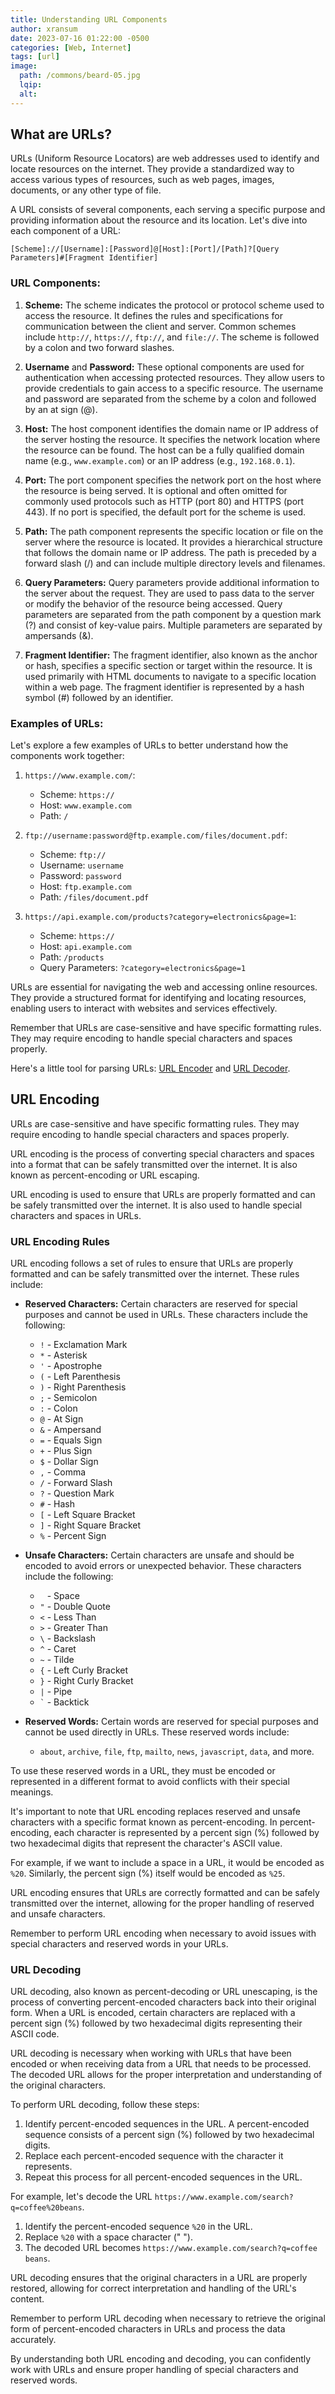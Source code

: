 ```yaml
---
title: Understanding URL Components
author: xransum
date: 2023-07-16 01:22:00 -0500
categories: [Web, Internet]
tags: [url]
image:
  path: /commons/beard-05.jpg
  lqip: 
  alt: 
---
```


## What are URLs?

URLs (Uniform Resource Locators) are web addresses used to identify and locate resources on the internet. They provide a standardized way to access various types of resources, such as web pages, images, documents, or any other type of file.

A URL consists of several components, each serving a specific purpose and providing information about the resource and its location. Let's dive into each component of a URL:

```
[Scheme]://[Username]:[Password]@[Host]:[Port]/[Path]?[Query Parameters]#[Fragment Identifier]
```

### URL Components:

1. **Scheme:** The scheme indicates the protocol or protocol scheme used to access the resource. It defines the rules and specifications for communication between the client and server. Common schemes include `http://`, `https://`, `ftp://`, and `file://`. The scheme is followed by a colon and two forward slashes.

2. **Username** and **Password:** These optional components are used for authentication when accessing protected resources. They allow users to provide credentials to gain access to a specific resource. The username and password are separated from the scheme by a colon and followed by an at sign (@).

3. **Host:** The host component identifies the domain name or IP address of the server hosting the resource. It specifies the network location where the resource can be found. The host can be a fully qualified domain name (e.g., `www.example.com`) or an IP address (e.g., `192.168.0.1`).

4. **Port:** The port component specifies the network port on the host where the resource is being served. It is optional and often omitted for commonly used protocols such as HTTP (port 80) and HTTPS (port 443). If no port is specified, the default port for the scheme is used.

5. **Path:** The path component represents the specific location or file on the server where the resource is located. It provides a hierarchical structure that follows the domain name or IP address. The path is preceded by a forward slash (/) and can include multiple directory levels and filenames.

6. **Query Parameters:** Query parameters provide additional information to the server about the request. They are used to pass data to the server or modify the behavior of the resource being accessed. Query parameters are separated from the path component by a question mark (?) and consist of key-value pairs. Multiple parameters are separated by ampersands (&).

7. **Fragment Identifier:** The fragment identifier, also known as the anchor or hash, specifies a specific section or target within the resource. It is used primarily with HTML documents to navigate to a specific location within a web page. The fragment identifier is represented by a hash symbol (#) followed by an identifier.

### Examples of URLs:

Let's explore a few examples of URLs to better understand how the components work together:

1. `https://www.example.com/`:
   - Scheme: `https://`
   - Host: `www.example.com`
   - Path: `/`

2. `ftp://username:password@ftp.example.com/files/document.pdf`:
   - Scheme: `ftp://`
   - Username: `username`
   - Password: `password`
   - Host: `ftp.example.com`
   - Path: `/files/document.pdf`

3. `https://api.example.com/products?category=electronics&page=1`:
   - Scheme: `https://`
   - Host: `api.example.com`
   - Path: `/products`
   - Query Parameters: `?category=electronics&page=1`

URLs are essential for navigating the web and accessing online resources. They provide a structured format for identifying and locating resources, enabling users to interact with websites and services effectively.

Remember that URLs are case-sensitive and have specific formatting rules. They may require encoding to handle special characters and spaces properly.

Here's a little tool for parsing URLs: [URL Encoder](https://www.urlencoder.org/) and [URL Decoder](https://www.urldecoder.org/).


## URL Encoding

URLs are case-sensitive and have specific formatting rules. They may require encoding to handle special characters and spaces properly.

URL encoding is the process of converting special characters and spaces into a format that can be safely transmitted over the internet. It is also known as percent-encoding or URL escaping.

URL encoding is used to ensure that URLs are properly formatted and can be safely transmitted over the internet. It is also used to handle special characters and spaces in URLs.

### URL Encoding Rules

URL encoding follows a set of rules to ensure that URLs are properly formatted and can be safely transmitted over the internet. These rules include:

- **Reserved Characters:** Certain characters are reserved for special purposes and cannot be used in URLs. These characters include the following:
  - `!` - Exclamation Mark
  - `*` - Asterisk
  - `'` - Apostrophe
  - `(` - Left Parenthesis
  - `)` - Right Parenthesis
  - `;` - Semicolon
  - `:` - Colon
  - `@` - At Sign
  - `&` - Ampersand
  - `=` - Equals Sign
  - `+` - Plus Sign
  - `$` - Dollar Sign
  - `,` - Comma
  - `/` - Forward Slash
  - `?` - Question Mark
  - `#` - Hash
  - `[` - Left Square Bracket
  - `]` - Right Square Bracket
  - `%` - Percent Sign

- **Unsafe Characters:** Certain characters are unsafe and should be encoded to avoid errors or unexpected behavior. These characters include the following:
  - ` ` - Space
  - `"` - Double Quote
  - `<` - Less Than
  - `>` - Greater Than
  - `\` - Backslash
  - `^` - Caret
  - `~` - Tilde
  - `{` - Left Curly Bracket
  - `}` - Right Curly Bracket
  - `|` - Pipe
  - `` ` `` - Backtick

- **Reserved Words:** Certain words are reserved for special purposes and cannot be used directly in URLs. These reserved words include:
  - `about`, `archive`, `file`, `ftp`, `mailto`, `news`, `javascript`, `data`, and more.

To use these reserved words in a URL, they must be encoded or represented in a different format to avoid conflicts with their special meanings.

It's important to note that URL encoding replaces reserved and unsafe characters with a specific format known as percent-encoding. In percent-encoding, each character is represented by a percent sign (%) followed by two hexadecimal digits that represent the character's ASCII value.

For example, if we want to include a space in a URL, it would be encoded as `%20`. Similarly, the percent sign (%) itself would be encoded as `%25`.

URL encoding ensures that URLs are correctly formatted and can be safely transmitted over the internet, allowing for the proper handling of reserved and unsafe characters.

Remember to perform URL encoding when necessary to avoid issues with special characters and reserved words in your URLs.

### URL Decoding

URL decoding, also known as percent-decoding or URL unescaping, is the process of converting percent-encoded characters back into their original form. When a URL is encoded, certain characters are replaced with a percent sign (%) followed by two hexadecimal digits representing their ASCII code.

URL decoding is necessary when working with URLs that have been encoded or when receiving data from a URL that needs to be processed. The decoded URL allows for the proper interpretation and understanding of the original characters.

To perform URL decoding, follow these steps:

1. Identify percent-encoded sequences in the URL. A percent-encoded sequence consists of a percent sign (%) followed by two hexadecimal digits.
2. Replace each percent-encoded sequence with the character it represents.
3. Repeat this process for all percent-encoded sequences in the URL.

For example, let's decode the URL `https://www.example.com/search?q=coffee%20beans`.

1. Identify the percent-encoded sequence `%20` in the URL.
2. Replace `%20` with a space character (" ").
3. The decoded URL becomes `https://www.example.com/search?q=coffee beans`.

URL decoding ensures that the original characters in a URL are properly restored, allowing for correct interpretation and handling of the URL's content.

Remember to perform URL decoding when necessary to retrieve the original form of percent-encoded characters in URLs and process the data accurately.

By understanding both URL encoding and decoding, you can confidently work with URLs and ensure proper handling of special characters and reserved words.
